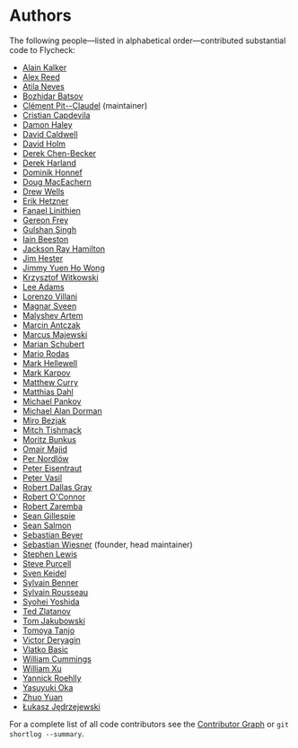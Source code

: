 # Authors #

The following people—listed in alphabetical order—contributed
substantial code to Flycheck:

* [Alain Kalker](https://github.com/ackalker)
* [Alex Reed](https://github.com/acr4)
* [Atila Neves](https://github.com/atilaneves)
* [Bozhidar Batsov](https://github.com/bbatsov)
* [Clément Pit--Claudel](https://github.com/cpitclaudel) (maintainer)
* [Cristian Capdevila](https://github.com/capdevc)
* [Damon Haley](https://github.com/dhaley)
* [David Caldwell](https://github.com/caldwell)
* [David Holm](https://github.com/dholm)
* [Derek Chen-Becker](https://github.com/dchenbecker)
* [Derek Harland](https://github.com/donkopotamus)
* [Dominik Honnef](https://github.com/dominikh)
* [Doug MacEachern](https://github.com/dougm)
* [Drew Wells](https://github.com/drewwells)
* [Erik Hetzner](https://github.com/egh)
* [Fanael Linithien](https://github.com/Fanael)
* [Gereon Frey](https://github.com/gfrey)
* [Gulshan Singh](https://github.com/gsingh93)
* [Iain Beeston](https://github.com/iainbeeston)
* [Jackson Ray Hamilton](https://github.com/jacksonrayhamilton)
* [Jim Hester](https://github.com/jimhester)
* [Jimmy Yuen Ho Wong](https://github.com/wyuenho)
* [Krzysztof Witkowski](https://github.com/kwitek)
* [Lee Adams](https://github.com/leeaustinadams)
* [Lorenzo Villani](https://github.com/lvillani)
* [Magnar Sveen](https://github.com/magnars)
* [Malyshev Artem](https://github.com/proofit404)
* [Marcin Antczak](https://github.com/marcinant)
* [Marcus Majewski](https://github.com/hekto)
* [Marian Schubert](https://github.com/maio)
* [Mario Rodas](https://github.com/marsam)
* [Mark Hellewell](https://github.com/markhellewell)
* [Mark Karpov](https://github.com/mrkkrp)
* [Matthew Curry](https://github.com/strawhatguy)
* [Matthias Dahl](https://github.com/BinaryKhaos)
* [Michael Pankov](https://github.com/mkpankov)
* [Michael Alan Dorman](https://github.com/mdorman)
* [Miro Bezjak](https://github.com/mbezjak)
* [Mitch Tishmack](https://github.com/mitchty)
* [Moritz Bunkus](https://github.com/mbunkus)
* [Omair Majid](https://github.com/omajid)
* [Per Nordlöw](https://github.com/nordlow)
* [Peter Eisentraut](https://github.com/petere)
* [Peter Vasil](https://github.com/ptrv)
* [Robert Dallas Gray](https://github.com/rdallasgray)
* [Robert O'Connor](https://github.com/robbyoconnor)
* [Robert Zaremba](https://github.com/robert-zaremba)
* [Sean Gillespie](https://github.com/swgillespie)
* [Sean Salmon](https://github.com/phatcabbage)
* [Sebastian Beyer](https://github.com/sebastianbeyer)
* [Sebastian Wiesner](https://github.com/lunaryorn) (founder, head maintainer)
* [Stephen Lewis](https://github.com/stephenjlewis)
* [Steve Purcell](https://github.com/purcell)
* [Sven Keidel](https://github.com/svenkeidel)
* [Sylvain Benner](https://github.com/syl20bnr)
* [Sylvain Rousseau](https://github.com/thisirs)
* [Syohei Yoshida](https://github.com/syohex)
* [Ted Zlatanov](https://github.com/tzz)
* [Tom Jakubowski](https://github.com/tomjakubowski)
* [Tomoya Tanjo](https://github.com/tom-tan)
* [Victor Deryagin](https://github.com/vderyagin)
* [Vlatko Basic](https://github.com/vlatkoB)
* [William Cummings](https://github.com/wcummings)
* [William Xu](https://github.com/xwl)
* [Yannick Roehlly](https://github.com/yannick1974)
* [Yasuyuki Oka](https://github.com/yasuyk)
* [Zhuo Yuan](https://github.com/yzprofile)
* [Łukasz Jędrzejewski](https://github.com/jedrz)

For a complete list of all code contributors see the [Contributor Graph][] or
`git shortlog --summary`.

[Contributor Graph]: https://github.com/flycheck/flycheck/graphs/contributors
